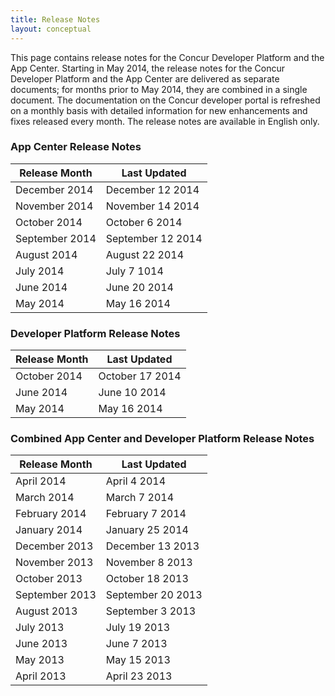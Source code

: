 ```yaml
---
title: Release Notes 
layout: conceptual
---
```





This page contains release notes for the Concur Developer Platform and the App Center. Starting in May 2014, the release notes for the Concur Developer Platform and the App Center are delivered as separate documents; for months prior to May 2014, they are combined in a single document. The documentation on the Concur developer portal is refreshed on a monthly basis with detailed information for new enhancements and fixes released every month. The release notes are available in English only.

###  App Center Release Notes

|Release Month	|Last Updated      |
|---------------|------------------|
|December 2014	|December 12 2014  |
|November 2014	|November 14 2014  | 
|October 2014	  |October 6 2014    |
|September 2014	|September 12 2014 |
|August 2014	  |August 22 2014    |
|July 2014    	|July 7 1014       |
|June 2014	    |June 20 2014      |
|May 2014	      |May 16 2014       |

###  Developer Platform Release Notes

|Release Month	|Last Updated      |
|---------------|------------------|
|October 2014	  |October 17 2014   |
|June 2014	    |June 10 2014      |
|May 2014	      |May 16 2014       |

###  Combined App Center and Developer Platform Release Notes

|Release Month	|Last Updated      |
|---------------|------------------|
|April 2014	    |April 4 2014      |
|March 2014	    |March 7 2014      | 
|February 2014	|February 7 2014   |
|January 2014	  |January 25 2014   |
|December 2013	|December 13 2013  |
|November 2013  |November 8 2013   |
|October 2013   |October 18 2013   |
|September 2013 |September 20 2013 |
|August 2013  	|September 3 2013  |
|July 2013 	    |July 19 2013      |
|June 2013	    |June 7 2013       |
|May 2013       |May 15 2013       |
|April 2013	    |April 23 2013     |
